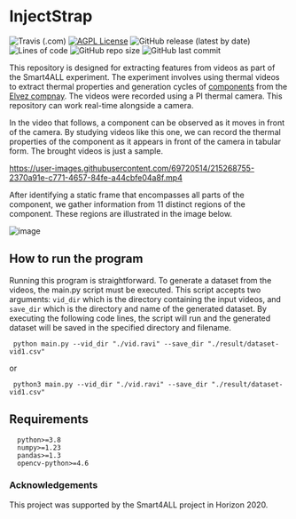 # InjectStrap
![Travis (.com)](https://img.shields.io/travis/com/ithermai/InjectStrap)
[![AGPL License](https://img.shields.io/badge/license-AGPL-blue.svg)](http://www.gnu.org/licenses/agpl-3.0)
![GitHub release (latest by date)](https://img.shields.io/github/v/release/ithermai/InjectStrap) 
![Lines of code](https://img.shields.io/tokei/lines/github/ithermai/InjectStrap)
![GitHub repo size](https://img.shields.io/github/repo-size/ithermai/InjectStrap)
![GitHub last commit](https://img.shields.io/github/last-commit/ithermai/InjectStrap)

This repository is designed for extracting features from videos as part of the Smart4ALL experiment. The experiment involves using thermal videos to extract thermal properties and generation cycles of [components](https://elvez.si/METALLISED-COMPONENTS/) from the [Elvez compnay](https://elvez.si/). The videos were recorded using a PI thermal camera. This repository can work real-time alongside a camera. 

In the video that follows, a component can be observed as it moves in front of the camera. By studying videos like this one, we can record the thermal properties of the component as it appears in front of the camera in tabular form. The brought videos is just a sample. 



https://user-images.githubusercontent.com/69720514/215268755-2370a91e-c771-4657-84fe-a44cbfe04a8f.mp4

After identifying a static frame that encompasses all parts of the component, we gather information from 11 distinct regions of the component. These regions are illustrated in the image below.

![image](https://user-images.githubusercontent.com/69720514/215269316-5e85b14d-95d6-407d-8e7d-6126b74ae18b.jpg)

## How to run the program
Running this program is straightforward. To generate a dataset from the videos, the main.py script must be executed. This script accepts two arguments: `vid_dir` which is the directory containing the input videos, and `save_dir` which is the directory and name of the generated dataset. By executing the following code lines, the script will run and the generated dataset will be saved in the specified directory and filename.

```shell
 python main.py --vid_dir "./vid.ravi" --save_dir "./result/dataset-vid1.csv"
```
or
```shell
 python3 main.py --vid_dir "./vid.ravi" --save_dir "./result/dataset-vid1.csv"
```

## Requirements
```shell
  python>=3.8
  numpy>=1.23
  pandas>=1.3
  opencv-python>=4.6
```

### Acknowledgements
This project was supported by the Smart4ALL project in Horizon 2020. 
